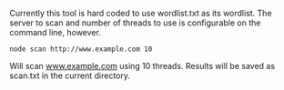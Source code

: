 Currently this tool is hard coded to use wordlist.txt as its wordlist. The server to scan and number of threads to use is configurable on the command line, however.


    node scan http://www.example.com 10


Will scan www.example.com using 10 threads. Results will be saved as scan.txt in the current directory.
